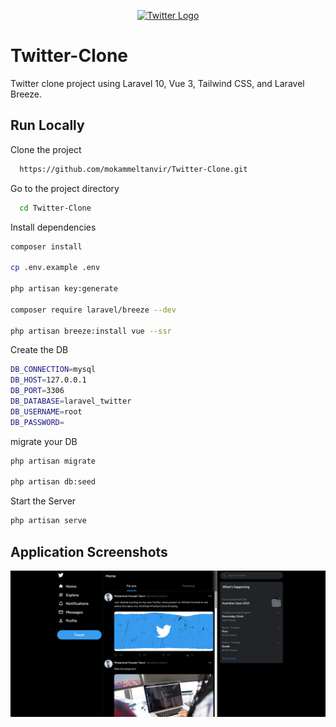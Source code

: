 <p align="center"><a href="https://twitter.com/mokammeltanvir" target="_blank"><img src="https://avatars.githubusercontent.com/u/50278?s=200&v=4" width="200" alt="Twitter Logo"></a></p>

# Twitter-Clone

Twitter clone project using Laravel 10, Vue 3, Tailwind CSS, and Laravel Breeze.

## Run Locally

Clone the project

```bash
  https://github.com/mokammeltanvir/Twitter-Clone.git
```

Go to the project directory

```bash
  cd Twitter-Clone
```

Install dependencies

```bash
composer install

cp .env.example .env

php artisan key:generate

composer require laravel/breeze --dev

php artisan breeze:install vue --ssr
```

Create the DB

```bash
DB_CONNECTION=mysql
DB_HOST=127.0.0.1
DB_PORT=3306
DB_DATABASE=laravel_twitter
DB_USERNAME=root
DB_PASSWORD=
```

migrate your DB

```bash
php artisan migrate

php artisan db:seed
```

Start the Server

```bash
php artisan serve
```

## Application Screenshots

![App Screenshot](https://raw.githubusercontent.com/mokammeltanvir/Twitter-Clone/main/twitter-clone.png)

